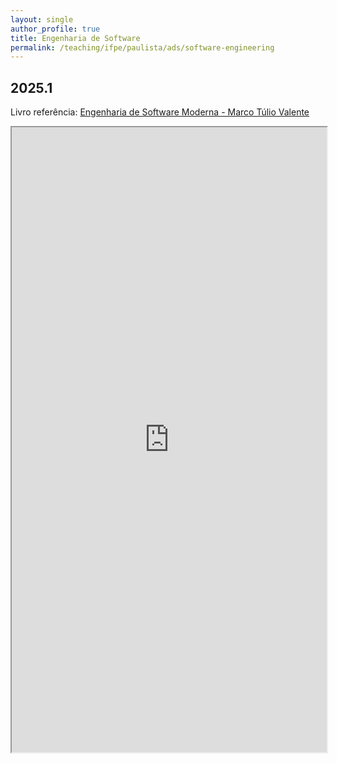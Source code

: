 ```yaml
---
layout: single
author_profile: true
title: Engenharia de Software
permalink: /teaching/ifpe/paulista/ads/software-engineering
---
```


## 2025.1

Livro referência: [Engenharia de Software Moderna - Marco Túlio Valente](https://engsoftmoderna.info/)

<iframe src="https://docs.google.com/spreadsheets/d/e/2PACX-1vRy3vHHpjEv7OjzTPot2kzedk3ixmT50RxXUenjQ5rZoMprJsvBGyKbDvD55hkRyYWdwQtJEp9FFffs/pubhtml?gid=0&single=true" style="position: relative; width: 100%;" height="1000"></iframe>
